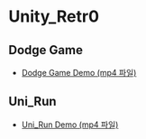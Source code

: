 # Unity_Retr0
## Dodge Game
- [Dodge Game Demo (mp4 파일)](https://github.com/sr0020/Unity_Retr0/tree/main/Dodge_Result/0.%20Demo)
## Uni_Run
- [Uni_Run Demo (mp4 파일)](https://github.com/sr0020/Unity_Retr0/tree/main/Uni-Run_Result/0.%20Demo)
